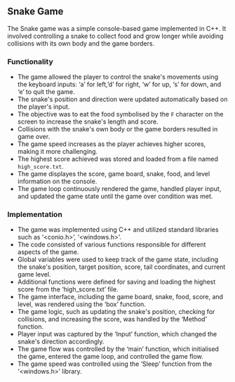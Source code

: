 ## Snake Game

The Snake game was a simple console-based game implemented in C++. It involved controlling a snake to collect food and grow longer while avoiding collisions with its own body and the game borders.

### Functionality

- The game allowed the player to control the snake's movements using the keyboard inputs: ‘a’ for left,’d’ for right, ‘w’ for up, ‘s’ for down, and ‘e’ to quit the game.
- The snake's position and direction were updated automatically based on the player's input.
- The objective was to eat the food symbolised by the `F` character on the screen to increase the snake's length and score.
- Collisions with the snake's own body or the game borders resulted in game over.
- The game speed increases as the player achieves higher scores, making it more challenging.
- The highest score achieved was stored and loaded from a file named `high_score.txt`.
- The game displayes the score, game board, snake, food, and level information on the console.
- The game loop continuously rendered the game, handled player input, and updated the game state until the game over condition was met.

### Implementation

- The game was implemented using C++ and utilized standard libraries such as  ‘<conio.h>’, ‘<windows.h>’.
- The code consisted of various functions responsible for different aspects of the game.
- Global variables were used to keep track of the game state, including the snake's position, target position, score, tail coordinates, and current game level.
- Additional functions were defined for saving and loading the highest score from the ‘high_score.txt’ file.
- The game interface, including the game board, snake, food, score, and level, was rendered using the ‘box’ function.
- The game logic, such as updating the snake's position, checking for collisions, and increasing the score, was handled by the ‘Method’ function.
- Player input was captured by the ‘Input’ function, which changed the snake's direction accordingly.
- The game flow was controlled by the ‘main’ function, which initialised the game, entered the game loop, and controlled the game flow.
- The game speed was controlled using the ‘Sleep’ function from the ‘<windows.h>’ library.



